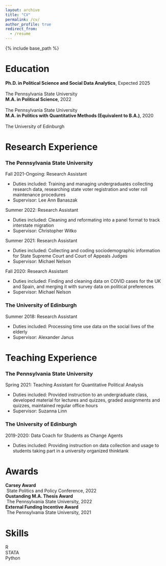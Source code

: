 ```yaml
---
layout: archive
title: "CV"
permalink: /cv/
author_profile: true
redirect_from:
  - /resume
---
```


{% include base_path %}

Education
======
**Ph.D. in Political Science and Social Data Analytics**, Expected 2025<br>  
    The Pennsylvania State University<br>
**M.A. in Political Science**, 2022<br>  
    The Pennsylvania State University<br>
**M.A. in Politics with Quantitative Methods (Equivalent to B.A.)**, 2020<br>  
    The University of Edinburgh

Research Experience
======
### The Pennsylvania State University
Fall 2021-Ongoing: Research Assistant
  * Duties included: Training and managing undergraduates collecting research data, researching state voter registration and voter roll maintenance procedures
  * Supervisor: Lee Ann Banaszak

Summer 2022: Research Assistant
  * Duties included: Cleaning and reformating into a panel format to track interstate migration
  * Supervisor: Christopher Witko

Summer 2021: Research Assistant
  * Duties included: Collecting and coding sociodemographic information for State Supreme Court and Court of Appeals Judges
  * Supervisor: Michael Nelson

Fall 2020: Research Assistant
  * Duties included: Finding and cleaning data on COVID cases for the UK and Spain, and merging it with survey data on political preferences
  * Supervisor: Michael Nelson

### The University of Edinburgh
Summer 2018: Research Assistant
  * Duties included: Processing time use data on the social lives of the elderly
  * Supervisor: Alexander Janus

Teaching Experience
======
### The Pennsylvania State University
Spring 2021: Teaching Assistant for Quantitative Political Analysis
  * Duties included: Provided instruction to an undergraduate class, developed material for lectures and quizzes, graded assignments and quizzes, maintained regular office hours
  * Supervisor: Suzanna Linn

### The University of Edinburgh
 2019-2020: Data Coach for Students as Change Agents
  * Duties included: Providing instruction on data collection and usage to students taking part in a university organized thinktank
  
Awards
======
 **Carsey Award**<br>
 &nbsp;State Politics and Policy Conference, 2022<br>
 **Oustanding M.A. Thesis Award**<br>
 &nbsp;The Pennsylvania State University, 2022<br>
 **External Funding Incentive Award**<br>
 &nbsp;The Pennsylvania State University, 2021<br>

Skills
======
 R<br>
 STATA<br>
 Python<br>


